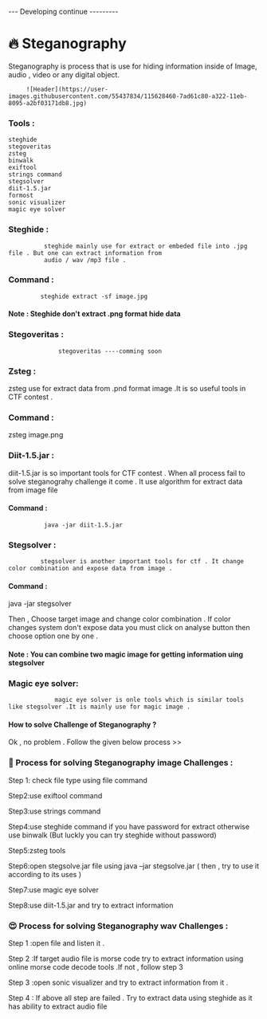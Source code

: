 --- Developing continue ---------

# 🔥 Steganography

 Steganography is  process that is use for hiding  information inside of Image, audio , video or any digital object.
 
 
 
         ![Header](https://user-images.githubusercontent.com/55437834/115628460-7ad61c80-a322-11eb-8095-a2bf03171db8.jpg)
 
 
### Tools :
    
    steghide
    stegoveritas
    zsteg
    binwalk
    exiftool
    strings command
    stegsolver
    diit-1.5.jar
    formost
    sonic visualizer
    magic eye solver
    
    
### Steghide :
              steghide mainly use for extract or embeded file into .jpg file . But one can extract information from 
              audio / wav /mp3 file .
          
### Command :
             steghide extract -sf image.jpg
         
#### Note : Steghide don't extract .png format hide data 


### Stegoveritas :
                  stegoveritas ----comming soon
              
### Zsteg :
zsteg use for extract data from .pnd format image .It is so useful tools in CTF contest .
       
### Command :
         
zsteg image.png
         
### Diit-1.5.jar :
diit-1.5.jar is so important tools for CTF contest . When all process fail to solve steganograhy challenge it come .
It use algorithm for extract data from image file
     
#### Command :
              java -jar diit-1.5.jar
              
### Stegsolver :
             stegsolver is another important tools for ctf . It change color combination and expose data from image .
             
#### Command :
 java -jar  stegsolver
             
Then , Choose target image and change color combination . If color changes system don't expose data you must click on  analyse button then choose option one by one . 

#### Note : You can combine two magic image for getting information uing stegsolver


### Magic eye solver:
                 magic eye solver is onle tools which is similar tools like stegsolver .It is mainly use for magic image .
                 



#### How to solve Challenge of Steganography ?

Ok  , no problem . Follow the given below process >>

### 👀 Process for solving Steganography image  Challenges :

Step 1: check file type using  file command

Step2:use exiftool command 

Step3:use strings command

Step4:use steghide command if you have password for extract  otherwise use binwalk (But luckly you can try steghide without password)

Step5:zsteg tools 

Step6:open stegsolve.jar file using java –jar stegsolve.jar ( then  , try to use it according to its uses )

Step7:use magic eye solver 

Step8:use diit-1.5.jar and try to extract information 

### 😍 Process for solving Steganography wav  Challenges :

Step 1 :open  file and listen it .

Step 2 :If target audio file is morse code try to extract information using online morse code decode tools .If not , follow step 3

Step 3 :open sonic visualizer and try to extract information from it .

Step 4 : If above all step are failed . Try to extract data using  steghide as it has ability to extract audio file 


